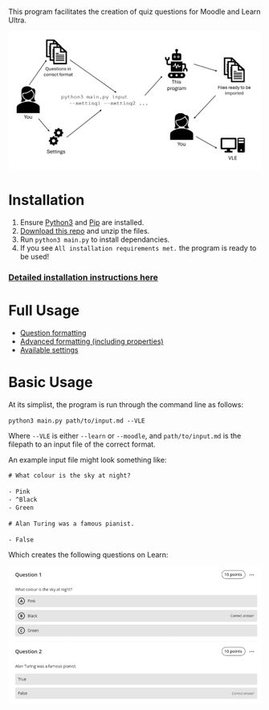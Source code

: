 This program facilitates the creation of quiz questions for Moodle and Learn Ultra.

![overview diagram](docs/overview.png)

# Installation
1. Ensure [Python3](https://www.python.org/) and [Pip](https://pypi.org/project/pip/) are installed.
2. [Download this repo](https://github.com/lewisforbes/Quiz-Whiz/archive/refs/heads/main.zip) and unzip the files.
3. Run `python3 main.py` to install dependancies.
4. If you see `All installation requirements met.` the program is ready to be used!

### [Detailed installation instructions here](docs/installation.md)

# Full Usage
- [Question formatting](docs/basic_formatting.md)
- [Advanced formatting (including properties)](docs/advanced_formatting.md)
- [Available settings](docs/complete_usage.md)

# Basic Usage

At its simplist, the program is run through the command line as follows:

`python3 main.py path/to/input.md --VLE`

Where `--VLE` is either `--learn` or `--moodle`, and `path/to/input.md` is the filepath to an input file of the correct format.

An example input file might look something like:

```
# What colour is the sky at night?

- Pink
- ^Black
- Green

# Alan Turing was a famous pianist.

- False
```

Which creates the following questions on Learn:

![Example questions on Learn](docs/learn_example_qs.png)

